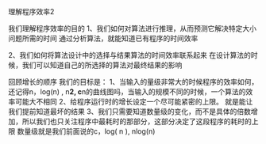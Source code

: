 理解程序效率2

我们理解程序效率的目的
1、我们如何对算法进行推理，从而预测它解决特定大小问题所需的时间
通过分析算法，就能知道已有程序的时间效率

2、我们如何将算法设计中的选择与结果算法的时间效率联系起来
在设计算法的时候，我们可以知道自己的所选择的算法对最终结果的影响

回顾增长的顺序
我们的目标是：
1、当输入的量级非常大的时候程序的效率如何，还记得n，log(n) , n**2, c**n的曲线图吗，当输入的规模不同的时候，一个算法的效率可能大不相同
2、给程序运行时的增长设定一个尽可能紧密的上限。
就是能让我们提前知道最坏的结果
3、我们只需要知道数量级的变化，而不是具体的倍数增加，所以我们也只关注程序中最耗时的那部分，这部分决定了这段程序的耗时的上限
数量级就是我们前面说的c，log( n ), nlog(n)



